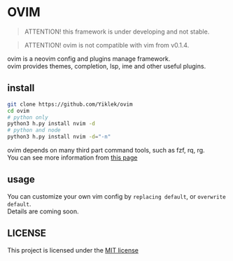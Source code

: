 # OVIM

> ATTENTION! this framework is under developing and not stable.  

> ATTENTION! ovim is not compatible with vim from v0.1.4.  

ovim is a neovim config and plugins manage framework.  
ovim provides themes, completion, lsp, ime and other useful plugins.  

## install

```bash
git clone https://github.com/Yiklek/ovim
cd ovim
# python only
python3 h.py install nvim -d
# python and node
python3 h.py install nvim -d="-n"
```

ovim depends on many third part command tools, such as fzf, rq, rg.  
You can see more information from [this page](./ovim/README.md)

## usage

You can customize your own vim config by `replacing default`, or `overwrite default`.  
Details are coming soon.

## LICENSE

This project is licensed under the [MIT license](LICENSE)
